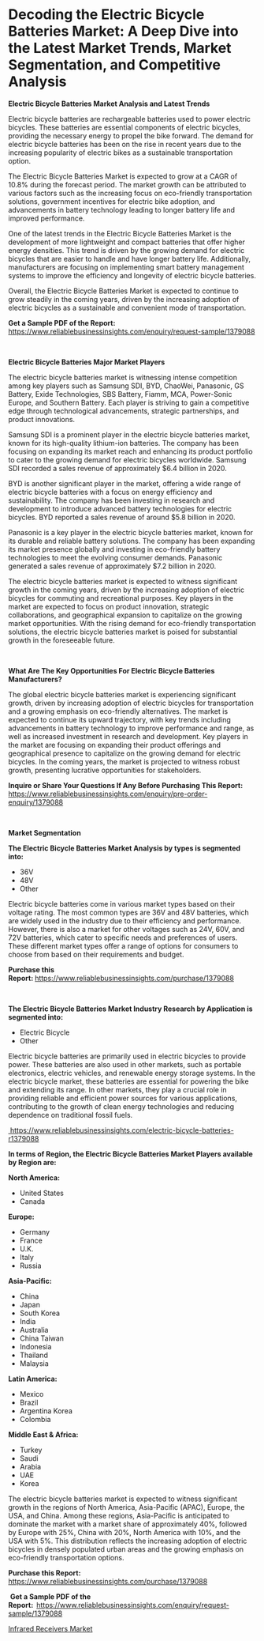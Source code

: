 <p><h1>Decoding the Electric Bicycle Batteries Market: A Deep Dive into the Latest Market Trends, Market Segmentation, and Competitive Analysis</h1></p><p><strong>Electric Bicycle Batteries Market Analysis and Latest Trends</strong></p>
<p><p>Electric bicycle batteries are rechargeable batteries used to power electric bicycles. These batteries are essential components of electric bicycles, providing the necessary energy to propel the bike forward. The demand for electric bicycle batteries has been on the rise in recent years due to the increasing popularity of electric bikes as a sustainable transportation option.</p><p>The Electric Bicycle Batteries Market is expected to grow at a CAGR of 10.8% during the forecast period. The market growth can be attributed to various factors such as the increasing focus on eco-friendly transportation solutions, government incentives for electric bike adoption, and advancements in battery technology leading to longer battery life and improved performance.</p><p>One of the latest trends in the Electric Bicycle Batteries Market is the development of more lightweight and compact batteries that offer higher energy densities. This trend is driven by the growing demand for electric bicycles that are easier to handle and have longer battery life. Additionally, manufacturers are focusing on implementing smart battery management systems to improve the efficiency and longevity of electric bicycle batteries.</p><p>Overall, the Electric Bicycle Batteries Market is expected to continue to grow steadily in the coming years, driven by the increasing adoption of electric bicycles as a sustainable and convenient mode of transportation.</p></p>
<p><strong>Get a Sample PDF of the Report:&nbsp;</strong> <a href="https://www.reliablebusinessinsights.com/enquiry/request-sample/1379088">https://www.reliablebusinessinsights.com/enquiry/request-sample/1379088</a></p>
<p>&nbsp;</p>
<p><strong>Electric Bicycle Batteries Major Market Players</strong></p>
<p><p>The electric bicycle batteries market is witnessing intense competition among key players such as Samsung SDI, BYD, ChaoWei, Panasonic, GS Battery, Exide Technologies, SBS Battery, Fiamm, MCA, Power-Sonic Europe, and Southern Battery. Each player is striving to gain a competitive edge through technological advancements, strategic partnerships, and product innovations.</p><p>Samsung SDI is a prominent player in the electric bicycle batteries market, known for its high-quality lithium-ion batteries. The company has been focusing on expanding its market reach and enhancing its product portfolio to cater to the growing demand for electric bicycles worldwide. Samsung SDI recorded a sales revenue of approximately $6.4 billion in 2020.</p><p>BYD is another significant player in the market, offering a wide range of electric bicycle batteries with a focus on energy efficiency and sustainability. The company has been investing in research and development to introduce advanced battery technologies for electric bicycles. BYD reported a sales revenue of around $5.8 billion in 2020.</p><p>Panasonic is a key player in the electric bicycle batteries market, known for its durable and reliable battery solutions. The company has been expanding its market presence globally and investing in eco-friendly battery technologies to meet the evolving consumer demands. Panasonic generated a sales revenue of approximately $7.2 billion in 2020.</p><p>The electric bicycle batteries market is expected to witness significant growth in the coming years, driven by the increasing adoption of electric bicycles for commuting and recreational purposes. Key players in the market are expected to focus on product innovation, strategic collaborations, and geographical expansion to capitalize on the growing market opportunities. With the rising demand for eco-friendly transportation solutions, the electric bicycle batteries market is poised for substantial growth in the foreseeable future.</p></p>
<p>&nbsp;</p>
<p><strong>What Are The Key Opportunities For Electric Bicycle Batteries Manufacturers?</strong></p>
<p><p>The global electric bicycle batteries market is experiencing significant growth, driven by increasing adoption of electric bicycles for transportation and a growing emphasis on eco-friendly alternatives. The market is expected to continue its upward trajectory, with key trends including advancements in battery technology to improve performance and range, as well as increased investment in research and development. Key players in the market are focusing on expanding their product offerings and geographical presence to capitalize on the growing demand for electric bicycles. In the coming years, the market is projected to witness robust growth, presenting lucrative opportunities for stakeholders.</p></p>
<p><strong>Inquire or Share Your Questions If Any Before Purchasing This Report:</strong> <a href="https://www.reliablebusinessinsights.com/enquiry/pre-order-enquiry/1379088">https://www.reliablebusinessinsights.com/enquiry/pre-order-enquiry/1379088</a></p>
<p>&nbsp;</p>
<p><strong>Market Segmentation</strong></p>
<p><strong>The Electric Bicycle Batteries Market Analysis by types is segmented into:</strong></p>
<p><ul><li>36V</li><li>48V</li><li>Other</li></ul></p>
<p><p>Electric bicycle batteries come in various market types based on their voltage rating. The most common types are 36V and 48V batteries, which are widely used in the industry due to their efficiency and performance. However, there is also a market for other voltages such as 24V, 60V, and 72V batteries, which cater to specific needs and preferences of users. These different market types offer a range of options for consumers to choose from based on their requirements and budget.</p></p>
<p><strong>Purchase this Report:&nbsp;</strong><a href="https://www.reliablebusinessinsights.com/purchase/1379088">https://www.reliablebusinessinsights.com/purchase/1379088</a></p>
<p>&nbsp;</p>
<p><strong>The Electric Bicycle Batteries Market Industry Research by Application is segmented into:</strong></p>
<p><ul><li>Electric Bicycle</li><li>Other</li></ul></p>
<p><p>Electric bicycle batteries are primarily used in electric bicycles to provide power. These batteries are also used in other markets, such as portable electronics, electric vehicles, and renewable energy storage systems. In the electric bicycle market, these batteries are essential for powering the bike and extending its range. In other markets, they play a crucial role in providing reliable and efficient power sources for various applications, contributing to the growth of clean energy technologies and reducing dependence on traditional fossil fuels.</p></p>
<p><a href="https://www.reliablebusinessinsights.com/electric-bicycle-batteries-r1379088">&nbsp;https://www.reliablebusinessinsights.com/electric-bicycle-batteries-r1379088</a></p>
<p><strong>In terms of Region, the Electric Bicycle Batteries Market Players available by Region are:</strong></p>
<p>
    <p> <strong> North America: </strong>
        <ul>
            <li>United States</li>
            <li>Canada</li>
        </ul>
        </p> 
    <p> <strong> Europe: </strong>
        <ul>
            <li>Germany</li>
            <li>France</li>
            <li>U.K.</li>
            <li>Italy</li>
            <li>Russia</li>
        </ul>
        </p> 
    <p> <strong> Asia-Pacific: </strong>
        <ul>
            <li>China</li>
            <li>Japan</li>
            <li>South Korea</li>
            <li>India</li>
            <li>Australia</li>
            <li>China Taiwan</li>
            <li>Indonesia</li>
            <li>Thailand</li>
            <li>Malaysia</li>
        </ul>
        </p> 
    <p> <strong> Latin America: </strong>
        <ul>
            <li>Mexico</li>
            <li>Brazil</li>
            <li>Argentina Korea</li>
            <li>Colombia</li>
        </ul>
        </p> 
    <p> <strong> Middle East & Africa: </strong>
        <ul>
            <li>Turkey</li>
            <li>Saudi</li>
            <li>Arabia</li>
            <li>UAE</li>
            <li>Korea</li>
        </ul>
    </p>
    </p>
<p><p>The electric bicycle batteries market is expected to witness significant growth in the regions of North America, Asia-Pacific (APAC), Europe, the USA, and China. Among these regions, Asia-Pacific is anticipated to dominate the market with a market share of approximately 40%, followed by Europe with 25%, China with 20%, North America with 10%, and the USA with 5%. This distribution reflects the increasing adoption of electric bicycles in densely populated urban areas and the growing emphasis on eco-friendly transportation options.</p></p>
<p><strong>Purchase this Report: </strong><a href="https://www.reliablebusinessinsights.com/purchase/1379088">https://www.reliablebusinessinsights.com/purchase/1379088</a></p>
<p>&nbsp;<strong>Get a Sample PDF of the Report:&nbsp;&nbsp;</strong><a href="https://www.reliablebusinessinsights.com/enquiry/request-sample/1379088">https://www.reliablebusinessinsights.com/enquiry/request-sample/1379088</a></p>
<p><strong></strong></p>
<p><p><a href="https://github.com/AndreanneHane2023/Market-Research-Report-List-1/blob/main/infrared-receivers-market.md">Infrared Receivers Market</a></p></p>